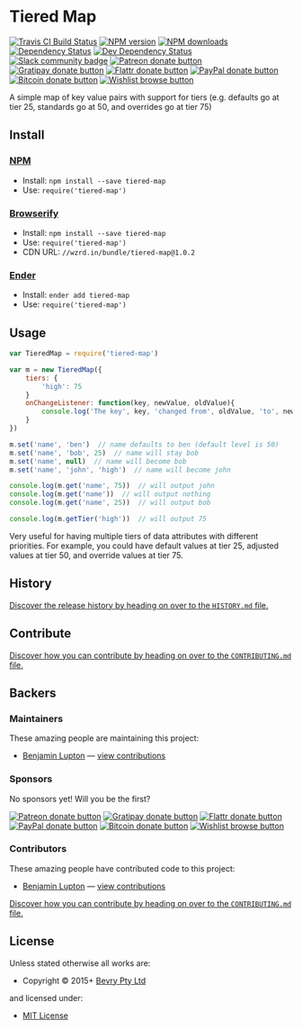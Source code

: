 <!-- TITLE/ -->

<h1>Tiered Map</h1>

<!-- /TITLE -->


<!-- BADGES/ -->

<span class="badge-travisci"><a href="http://travis-ci.org/bevry/tiered-map" title="Check this project's build status on TravisCI"><img src="https://img.shields.io/travis/bevry/tiered-map/master.svg" alt="Travis CI Build Status" /></a></span>
<span class="badge-npmversion"><a href="https://npmjs.org/package/tiered-map" title="View this project on NPM"><img src="https://img.shields.io/npm/v/tiered-map.svg" alt="NPM version" /></a></span>
<span class="badge-npmdownloads"><a href="https://npmjs.org/package/tiered-map" title="View this project on NPM"><img src="https://img.shields.io/npm/dm/tiered-map.svg" alt="NPM downloads" /></a></span>
<span class="badge-daviddm"><a href="https://david-dm.org/bevry/tiered-map" title="View the status of this project's dependencies on DavidDM"><img src="https://img.shields.io/david/bevry/tiered-map.svg" alt="Dependency Status" /></a></span>
<span class="badge-daviddmdev"><a href="https://david-dm.org/bevry/tiered-map#info=devDependencies" title="View the status of this project's development dependencies on DavidDM"><img src="https://img.shields.io/david/dev/bevry/tiered-map.svg" alt="Dev Dependency Status" /></a></span>
<br class="badge-separator" />
<span class="badge-slackin"><a href="https://slack.bevry.me" title="Join this project's slack community"><img src="https://slack.bevry.me/badge.svg" alt="Slack community badge" /></a></span>
<span class="badge-patreon"><a href="http://patreon.com/bevry" title="Donate to this project using Patreon"><img src="https://img.shields.io/badge/patreon-donate-yellow.svg" alt="Patreon donate button" /></a></span>
<span class="badge-gratipay"><a href="https://www.gratipay.com/bevry" title="Donate weekly to this project using Gratipay"><img src="https://img.shields.io/badge/gratipay-donate-yellow.svg" alt="Gratipay donate button" /></a></span>
<span class="badge-flattr"><a href="http://flattr.com/thing/344188/balupton-on-Flattr" title="Donate to this project using Flattr"><img src="https://img.shields.io/badge/flattr-donate-yellow.svg" alt="Flattr donate button" /></a></span>
<span class="badge-paypal"><a href="https://www.paypal.com/cgi-bin/webscr?cmd=_s-xclick&amp;hosted_button_id=QB8GQPZAH84N6" title="Donate to this project using Paypal"><img src="https://img.shields.io/badge/paypal-donate-yellow.svg" alt="PayPal donate button" /></a></span>
<span class="badge-bitcoin"><a href="https://bevry.me/bitcoin" title="Donate once-off to this project using Bitcoin"><img src="https://img.shields.io/badge/bitcoin-donate-yellow.svg" alt="Bitcoin donate button" /></a></span>
<span class="badge-wishlist"><a href="https://bevry.me/wishlist" title="Buy an item on our wishlist for us"><img src="https://img.shields.io/badge/wishlist-donate-yellow.svg" alt="Wishlist browse button" /></a></span>

<!-- /BADGES -->


<!-- DESCRIPTION/ -->

A simple map of key value pairs with support for tiers (e.g. defaults go at tier 25, standards go at 50, and overrides go at tier 75)

<!-- /DESCRIPTION -->


<!-- INSTALL/ -->

<h2>Install</h2>

<a href="https://npmjs.com" title="npm is a package manager for javascript"><h3>NPM</h3></a><ul>
<li>Install: <code>npm install --save tiered-map</code></li>
<li>Use: <code>require('tiered-map')</code></li></ul>

<a href="http://browserify.org" title="Browserify lets you require('modules') in the browser by bundling up all of your dependencies"><h3>Browserify</h3></a><ul>
<li>Install: <code>npm install --save tiered-map</code></li>
<li>Use: <code>require('tiered-map')</code></li>
<li>CDN URL: <code>//wzrd.in/bundle/tiered-map@1.0.2</code></li></ul>

<a href="http://enderjs.com" title="Ender is a full featured package manager for your browser"><h3>Ender</h3></a><ul>
<li>Install: <code>ender add tiered-map</code></li>
<li>Use: <code>require('tiered-map')</code></li></ul>

<!-- /INSTALL -->


## Usage

``` javascript
var TieredMap = require('tiered-map')

var m = new TieredMap({
	tiers: {
		'high': 75
	}
	onChangeListener: function(key, newValue, oldValue){
		console.log('The key', key, 'changed from', oldValue, 'to', newValue)
	}
})

m.set('name', 'ben')  // name defaults to ben (default level is 50)
m.set('name', 'bob', 25)  // name will stay bob
m.set('name', null)  // name will become bob
m.set('name', 'john', 'high')  // name will become john

console.log(m.get('name', 75))  // will output john
console.log(m.get('name'))  // will output nothing
console.log(m.get('name', 25))  // will output bob

console.log(m.getTier('high'))  // will output 75
```

Very useful for having multiple tiers of data attributes with different priorities. For example, you could have default values at tier 25, adjusted values at tier 50, and override values at tier 75.


<!-- HISTORY/ -->

<h2>History</h2>

<a href="https://github.com/bevry/tiered-map/blob/master/HISTORY.md#files">Discover the release history by heading on over to the <code>HISTORY.md</code> file.</a>

<!-- /HISTORY -->


<!-- CONTRIBUTE/ -->

<h2>Contribute</h2>

<a href="https://github.com/bevry/tiered-map/blob/master/CONTRIBUTING.md#files">Discover how you can contribute by heading on over to the <code>CONTRIBUTING.md</code> file.</a>

<!-- /CONTRIBUTE -->


<!-- BACKERS/ -->

<h2>Backers</h2>

<h3>Maintainers</h3>

These amazing people are maintaining this project:

<ul><li><a href="http://balupton.com">Benjamin Lupton</a> — <a href="https://github.com/bevry/tiered-map/commits?author=balupton" title="View the GitHub contributions of Benjamin Lupton on repository bevry/tiered-map">view contributions</a></li></ul>

<h3>Sponsors</h3>

No sponsors yet! Will you be the first?

<span class="badge-patreon"><a href="http://patreon.com/bevry" title="Donate to this project using Patreon"><img src="https://img.shields.io/badge/patreon-donate-yellow.svg" alt="Patreon donate button" /></a></span>
<span class="badge-gratipay"><a href="https://www.gratipay.com/bevry" title="Donate weekly to this project using Gratipay"><img src="https://img.shields.io/badge/gratipay-donate-yellow.svg" alt="Gratipay donate button" /></a></span>
<span class="badge-flattr"><a href="http://flattr.com/thing/344188/balupton-on-Flattr" title="Donate to this project using Flattr"><img src="https://img.shields.io/badge/flattr-donate-yellow.svg" alt="Flattr donate button" /></a></span>
<span class="badge-paypal"><a href="https://www.paypal.com/cgi-bin/webscr?cmd=_s-xclick&amp;hosted_button_id=QB8GQPZAH84N6" title="Donate to this project using Paypal"><img src="https://img.shields.io/badge/paypal-donate-yellow.svg" alt="PayPal donate button" /></a></span>
<span class="badge-bitcoin"><a href="https://bevry.me/bitcoin" title="Donate once-off to this project using Bitcoin"><img src="https://img.shields.io/badge/bitcoin-donate-yellow.svg" alt="Bitcoin donate button" /></a></span>
<span class="badge-wishlist"><a href="https://bevry.me/wishlist" title="Buy an item on our wishlist for us"><img src="https://img.shields.io/badge/wishlist-donate-yellow.svg" alt="Wishlist browse button" /></a></span>

<h3>Contributors</h3>

These amazing people have contributed code to this project:

<ul><li><a href="http://balupton.com">Benjamin Lupton</a> — <a href="https://github.com/bevry/tiered-map/commits?author=balupton" title="View the GitHub contributions of Benjamin Lupton on repository bevry/tiered-map">view contributions</a></li></ul>

<a href="https://github.com/bevry/tiered-map/blob/master/CONTRIBUTING.md#files">Discover how you can contribute by heading on over to the <code>CONTRIBUTING.md</code> file.</a>

<!-- /BACKERS -->


<!-- LICENSE/ -->

<h2>License</h2>

Unless stated otherwise all works are:

<ul><li>Copyright &copy; 2015+ <a href="http://bevry.me">Bevry Pty Ltd</a></li></ul>

and licensed under:

<ul><li><a href="http://spdx.org/licenses/MIT.html">MIT License</a></li></ul>

<!-- /LICENSE -->
